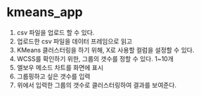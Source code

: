 # kmeans_app

1. csv 파일을 업로드 할 수 있다. 
2. 업로드한 csv 파일을 데이터 프레임으로 읽고 
3. KMeans 클러스터링을 하기 위해, X로 사용할 컬럼을 설정할 수 있다. 
4. WCSS를 확인하기 위한, 그룹의 갯수를 정할 수 있다. 1~10개
5. 엘보우 메소드 차트를 화면에 표시 
6. 그룹핑하고 싶은 갯수를 입력 
7. 위에서 입력한 그룹의 갯수로 클러스터링하여 결과를 보여준다. 
